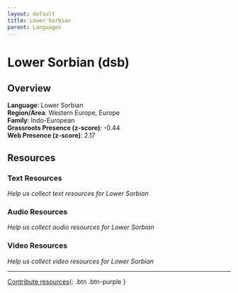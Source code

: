 ```yaml
---
layout: default
title: Lower Sorbian
parent: Languages
---
```


# Lower Sorbian (dsb)

## Overview

**Language**: Lower Sorbian  
**Region/Area**: Western Europe, Europe  
**Family**: Indo-European  
**Grassroots Presence (z-score)**: -0.44  
**Web Presence (z-score)**: 2.17  

## Resources

### Text Resources
*Help us collect text resources for Lower Sorbian*

### Audio Resources
*Help us collect audio resources for Lower Sorbian*

### Video Resources
*Help us collect video resources for Lower Sorbian*

---

[Contribute resources](https://forms.office.com/e/1SfLJx3u1r){: .btn .btn-purple }
